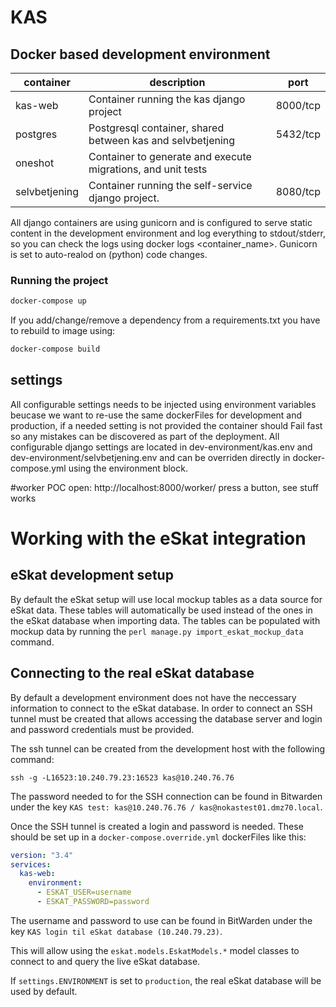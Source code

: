 # KAS

## Docker based development environment

| container | description | port |
|----------|--------------|------|
|kas-web   | Container running the kas django project | 8000/tcp |
|postgres  | Postgresql container, shared between kas and selvbetjening | 5432/tcp |
|oneshot   | Container to generate and execute migrations, and unit tests |
|selvbetjening | Container running the self-service django project. | 8080/tcp |

All django containers are using gunicorn and is configured to serve static content in the development environment and
log everything to stdout/stderr, so you can check the logs using docker logs <container_name>.
Gunicorn is set to auto-realod on (python) code changes.

### Running the project
```bash
docker-compose up
```

If you add/change/remove a dependency from a requirements.txt you have to rebuild to image using:
```bash
docker-compose build
```

## settings
All configurable settings needs to be injected using environment variables beucase we want to re-use the same
dockerFiles for development and production, if a needed setting is not provided the container should Fail fast so any
mistakes can be discovered as part of the deployment. All configurable django settings are located in
dev-environment/kas.env and dev-environment/selvbetjening.env and can be overriden directly in docker-compose.yml
using the environment block.

#worker POC
open: http://localhost:8000/worker/
press a button, see stuff works

# Working with the eSkat integration

## eSkat development setup

By default the eSkat setup will use local mockup tables as a data source for eSkat data. These tables will automatically
be used instead of the ones in the eSkat database when importing data. The tables can be populated with mockup data
by running the `perl manage.py import_eskat_mockup_data` command.

## Connecting to the real eSkat database

By default a development environment does not have the neccessary information to connect to the eSkat database.
In order to connect an SSH tunnel must be created that allows accessing the database server and login and password
credentials must be provided.

The ssh tunnel can be created from the development host with the following command:

```
ssh -g -L16523:10.240.79.23:16523 kas@10.240.76.76
```

The password needed to for the SSH connection can be found in Bitwarden under the key
`KAS test: kas@10.240.76.76 / kas@nokastest01.dmz70.local`.

Once the SSH tunnel is created a login and password is needed. These should be set up in a `docker-compose.override.yml` dockerFiles
like this:

```yaml
version: "3.4"
services:
  kas-web:
    environment:
      - ESKAT_USER=username
      - ESKAT_PASSWORD=password
```

The username and password to use can be found in BitWarden under the key `KAS login til eSkat database (10.240.79.23)`.

This will allow using the `eskat.models.EskatModels.*` model classes to connect to and query the live eSkat database.

If `settings.ENVIRONMENT` is set to `production`, the real eSkat database will be used by default.
